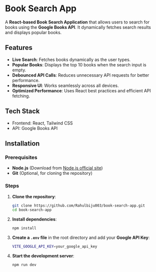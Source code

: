 # Book Search App

A **React-based Book Search Application** that allows users to search for books using the **Google Books API**. It dynamically fetches search results and displays popular books.

## Features

- **Live Search**: Fetches books dynamically as the user types.
- **Popular Books**: Displays the top 10 books when the search input is empty.
- **Debounced API Calls**: Reduces unnecessary API requests for better performance.
- **Responsive UI**: Works seamlessly across all devices.
- **Optimized Performance**: Uses React best practices and efficient API fetching.
  
## Tech Stack
- Frontend: React, Tailwind CSS
- API: Google Books API

## Installation

### Prerequisites
- **Node.js** (Download from [Node.js official site](https://nodejs.org/))
- **Git** (Optional, for cloning the repository)

### Steps
1. **Clone the repository**:
   ```sh
   git clone https://github.com/Rahulbiju003/book-search-app.git
   cd book-search-app
   ```
2. **Install dependencies**:
   ```sh
   npm install
   ```
3. **Create a `.env` file** in the root directory and add your **Google API Key**:
   ```sh
   VITE_GOOGLE_API_KEY=your_google_api_key
   ```
4. **Start the development server**:
   ```sh
   npm run dev
   ```
